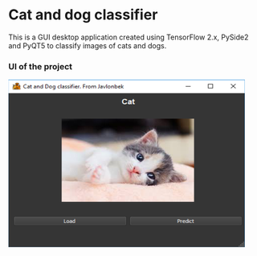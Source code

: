 # Cat and dog classifier

This is a GUI desktop application created using TensorFlow 2.x, PySide2 and PyQT5 to classify images of cats and dogs.

### UI of the project

![UI of the project](/ui.png)
